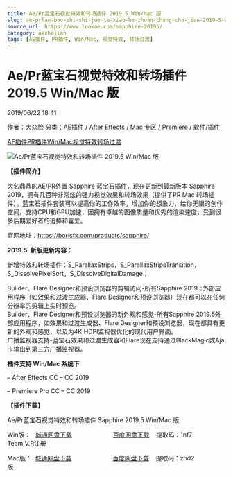 ```yaml
---
title: Ae/Pr蓝宝石视觉特效和转场插件 2019.5 Win/Mac 版
slug: ae-prlan-bao-shi-shi-jue-te-xiao-he-zhuan-chang-cha-jian-2019-5-win-mac-ban
source_url: https://www.lookae.com/sapphire-20195/
category: aechajian
tags: [AE插件, PR插件, Win/Mac, 视觉特效, 转场过渡]
---
```

# Ae/Pr蓝宝石视觉特效和转场插件 2019.5 Win/Mac 版

2019/06/22 18:41

作者：大众脸
分类：[AE插件](https://www.lookae.com/after-effects/aechajian/) / [After Effects](https://www.lookae.com/after-effects/) / [Mac 专区](https://www.lookae.com/mac-osx/) / [Premiere](https://www.lookae.com/qitarjcj/premierezy/) / [软件/插件](https://www.lookae.com/qitarjcj/)

[AE插件](https://www.lookae.com/tag/ae%e6%8f%92%e4%bb%b6/)[PR插件](https://www.lookae.com/tag/pr%e6%8f%92%e4%bb%b6/)[Win/Mac](https://www.lookae.com/tag/winmac/)[视觉特效](https://www.lookae.com/tag/%e8%a7%86%e8%a7%89%e7%89%b9%e6%95%88/)[转场过渡](https://www.lookae.com/tag/%e8%bd%ac%e5%9c%ba%e8%bf%87%e6%b8%a1/)

![Ae/Pr蓝宝石视觉特效和转场插件 2019.5 Win/Mac 版](https://www.lookae.com/wp-content/uploads/2018/11/Sapphire-2019.jpg "Ae/Pr蓝宝石视觉特效和转场插件 2019.5 Win/Mac 版-LookAE.com")

**【插件简介】**

大名鼎鼎的AE/PR外置 Sapphire 蓝宝石插件，现在更新到最新版本 Sapphire 2019，拥有几百种非常炫的强力视觉效果和转场效果（提供了PR Mac 转场插件）。蓝宝石插件套装可以提高你的工作效率，增加你的想象力，给你无限的创作空间。支持CPU和GPU加速，因拥有卓越的图像质量和优秀的渲染速度，受到很多后期爱好者的追捧和喜爱。

官网地址：https://borisfx.com/products/sapphire/

**2019.5  新版更新内容：**

新增特效和转场插件：S\_ParallaxStrips，S\_ParallaxStripsTransition，S\_DissolvePixelSort，S\_DissolveDigitalDamage；

Builder、Flare Designer和预设浏览器的剪辑访问-所有Sapphire 2019.5外部应用程序（如效果和过渡生成器、Flare Designer和预设浏览器）现在都可以在任何分辨率的剪辑上实时预览。  
Builder、Flare Designer和预设浏览器的新外观和感觉-所有Sapphire 2019.5外部应用程序，如效果和过渡生成器、Flare Designer和预设浏览器，现在都具有更新的外观和感觉，以及为4K HDPI监视器优化的现代用户界面。  
广播监视器支持-蓝宝石效果和过渡生成器和Flare现在支持通过BlackMagic或Aja卡输出到第三方广播监视器。

**插件支持 Win/Mac 系统下**

– After Effects CC – CC 2019

– Premiere Pro CC – CC 2019

**【插件下载】**

Ae/Pr蓝宝石视觉特效和转场插件 Sapphire 2019.5 Win/Mac 版

Win版：   [城通网盘下载](https://lookae.ctfile.com/fs/680462-384000859)                        [百度网盘下载](https://pan.baidu.com/s/1Nwha-5HvwMMNHYB8REfdrw)    提取码：1nf7               Team V.R注册

Mac版：  [城通网盘下载](https://lookae.ctfile.com/fs/680462-384045127)                        [百度网盘下载](https://pan.baidu.com/s/1FJMqepOedQusd10rVaBgbg)    提取码：zhd2               版
